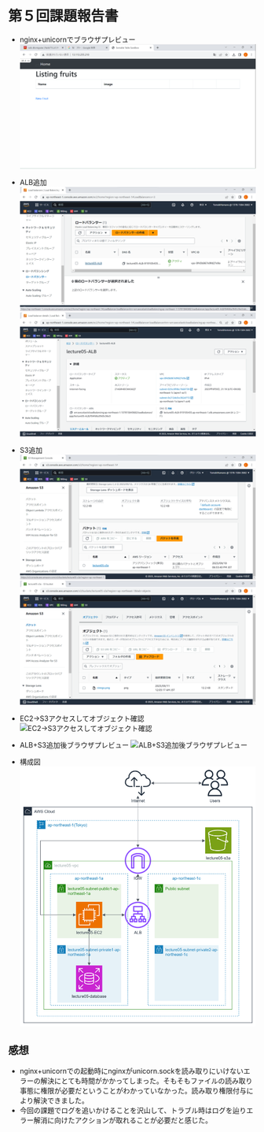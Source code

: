 # 第５回課題報告書
- nginx+unicornでブラウザプレビュー
![nginx+unicornでブラウザプレビュー](./image/Nginx+unicorn.png)

- ALB追加
![ALB追加](./image/lecture05-ALB.png)
![ALB追加2](./image/lecture05-ALB-status.png)

- S3追加
![S3バケット](./image/lecture05-s3a-backet-list.png)
![S3バケットオブジェクト](./image/lecture05-s3a-backet-object.png)

- EC2→S3アクセスしてオブジェクト確認
![EC2→S3アクセスしてオブジェクト確認](./image/EC2→S3.png)

- ALB+S3追加後ブラウザプレビュー
![ALB+S3追加後ブラウザプレビュー](/image/ALB+S3.png)

- 構成図
![構成図](./image/lecture05.png)


## 感想
- nginx+unicornでの起動時にnginxがunicorn.sockを読み取りにいけないエラーの解決にとても時間がかかってしまった。そもそもファイルの読み取り事態に権限が必要だということがわかっていなかった。読み取り権限付与により解決できました。
- 今回の課題でログを追いかけることを沢山して、トラブル時はログを辿りエラー解消に向けたアクションが取れることが必要だと感じた。
